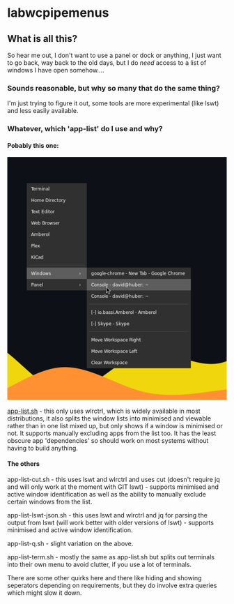 # labwcpipemenus


## What is all this?


So hear me out, I don't want to use a panel or dock or anything, I just want to go back, way back to the old days, but I do *need* access to a list of windows I have open somehow....


### Sounds reasonable, but why so many that do the same thing?

I'm just trying to figure it out, some tools are more experimental (like lswt) and less easily available.

### Whatever, which 'app-list' do I use and why?

#### Pobably this one:

![image](app-list.png)



[app-list.sh](app-list.sh) - this only uses wlrctrl, which is widely available in most distributions, it also splits the window lists into minimised and viewable rather than in one list mixed up, but only shows if a window is minimised or not. It supports manually excluding apps from the list too. It has the least obscure app 'dependencies' so should work on most systems without having to build anything.   

#### The others
app-list-cut.sh - this uses lswt and wlrctrl and uses cut (doesn't require jq and will only work at the moment with GIT lswt) - supports minimised and active window identification as well as the ability to manually exclude certain windows from the list.

app-list-lswt-json.sh - this uses lswt and wlrctrl and jq for parsing the output from lswt (will work better with older versions of lswt)  - supports minimised and active window identification.

app-list-q.sh - slight variation on the above. 

app-list-term.sh -  mostly the same as app-list.sh but splits out terminals into their own menu to avoid clutter, if you use a lot of terminals.

There are some other quirks here and there like hiding and showing seperators depending on requirements, but they do involve extra queries which might slow it down.

